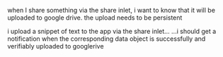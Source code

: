 when I share something via the share inlet, i want to know that it will be uploaded to google drive. the upload needs to be persistent 

i upload a snippet of text to the app via the share inlet...
...i should get a notification when the corresponding data object is successfully and verifiably uploaded to googlerive 


